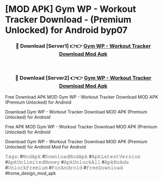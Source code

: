 # [MOD APK] Gym WP - Workout Tracker Download - (Premium Unlocked) for Android byp07



<div align="center">
<h3>🔴 Download [Server1] 👉👉 <a href="https://momento.my/?title=Gym_WP_-_Workout_Tracker_Download">Gym WP - Workout Tracker Download Mod Apk</a></h3><br>

<h3>🔴 Download [Server2] 👉👉 <a href="https://momento.my/?title=Gym_WP_-_Workout_Tracker_Download">Gym WP - Workout Tracker Download Mod Apk</a></h3>
</div>



Free Download APK MOD Gym WP - Workout Tracker Download MOD APK (Premium Unlocked) for Android

Download Gym WP - Workout Tracker Download MOD APK (Premium Unlocked) for Android

Free APK MOD Gym WP - Workout Tracker Download MOD APK (Premium Unlocked) for Android

Download Gym WP - Workout Tracker Download MOD APK (Premium Unlocked) for Android Mod For Android

𝚃𝚊𝚐𝚜: #𝙼𝚘𝚍𝙰𝚙𝚔 #𝙳𝚘𝚠𝚗𝚕𝚘𝚊𝚍𝙼𝚘𝚍𝙰𝚙𝚔 #𝙰𝚙𝚔𝙻𝚊𝚝𝚎𝚜𝚝𝚅𝚎𝚛𝚜𝚒𝚘𝚗 #𝙰𝚙𝚔𝚄𝚗𝚕𝚒𝚖𝚒𝚝𝚎𝚍𝙼𝚘𝚗𝚎𝚢 #𝙰𝚙𝚔𝚄𝚗𝚕𝚘𝚌𝚔𝙰𝚕𝚕 #𝙰𝚙𝚔𝙽𝚘𝙰𝚍𝚜 #𝚄𝚗𝚕𝚘𝚌𝚔𝙿𝚛𝚎𝚖𝚒𝚞𝚖 #𝙵𝚘𝚛𝙰𝚗𝚍𝚛𝚘𝚒𝚍 #𝙵𝚛𝚎𝚎𝙳𝚘𝚠𝚗𝚕𝚘𝚊𝚍 #home_design_mod_apk
